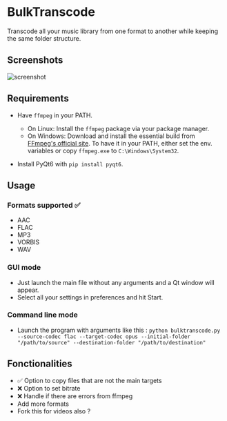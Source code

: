 # BulkTranscode

Transcode all your music library from one format to another while keeping the same folder structure.

## Screenshots

![screenshot](https://github.com/user-attachments/assets/e7876125-ade7-4f5d-904c-a1c13a69b461)

## Requirements

- Have `ffmpeg` in your PATH.  
  - On Linux: Install the `ffmpeg` package via your package manager.  
  - On Windows: Download and install the essential build from [FFmpeg's official site](https://www.ffmpeg.org/download.html). To have it in your PATH, either set the env. variables or copy `ffmpeg.exe` to `C:\Windows\System32`.

- Install PyQt6 with `pip install pyqt6`.

## Usage

### Formats supported ✅

- AAC
- FLAC
- MP3
- VORBIS
- WAV

### GUI mode

- Just launch the main file without any arguments and a Qt window will appear.
- Select all your settings in preferences and hit Start.

### Command line mode

- Launch the program with arguments like this : `python bulktranscode.py --source-codec flac --target-codec opus --initial-folder "/path/to/source" --destination-folder "/path/to/destination"`

## Fonctionalities

- ✅ Option to copy files that are not the main targets
- ❌ Option to set bitrate
- ❌ Handle if there are errors from ffmpeg
- Add more formats
- Fork this for videos also ?
